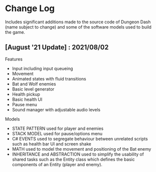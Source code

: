 # Change Log

Includes significant additions made to the source code of Dungeon Dash
(name subject to change) and some of the software models used to build
the game.

## [August '21 Update] : 2021/08/02

Features

  - Input including input queueing
  - Movement
  - Animated states with fluid transitions
  - Bat and Wolf enemies
  - Basic level generator
  - Health pickup
  - Basic health UI
  - Pause menu
  - Sound manager with adjustable audio levels

Models

  - STATE PATTERN used for player and enemies
  - STACK MODEL used for pause/options menu
  - C# EVENTS used to segregate behaviour between unrelated scripts such as
  health bar UI and screen shake
  - MATH used to model the movement and positioning of the Bat enemy
  - INHERITANCE and ABSTRACTION used to simplify the usability of shared
  tasks such as the Entity class which defines the basic components of an
  Entity (player and enemy).
